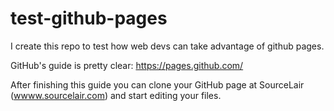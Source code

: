 # test-github-pages
I create this repo to test how web devs can take advantage of github pages.

GitHub's guide is pretty clear: https://pages.github.com/

After finishing this guide you can clone your GitHub page at SourceLair ([wwww.sourcelair.com](www.sourcelair.com)) and start editing your files.
